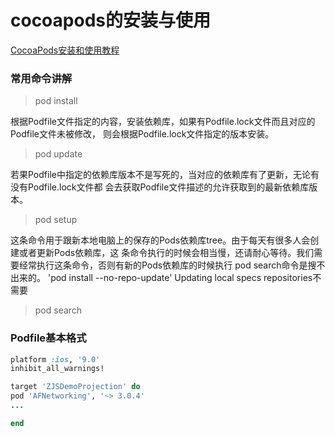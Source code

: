 
# cocoapods的安装与使用



[CocoaPods安装和使用教程](http://blog.csdn.net/iunion/article/details/17010267)

### 常用命令讲解

>pod install

根据Podfile文件指定的内容，安装依赖库，如果有Podfile.lock文件而且对应的Podfile文件未被修改，
则会根据Podfile.lock文件指定的版本安装。

> pod update

若果Podfile中指定的依赖库版本不是写死的，当对应的依赖库有了更新，无论有没有Podfile.lock文件都
会去获取Podfile文件描述的允许获取到的最新依赖库版本。

>pod setup

这条命令用于跟新本地电脑上的保存的Pods依赖库tree。由于每天有很多人会创建或者更新Pods依赖库，这
条命令执行的时候会相当慢，还请耐心等待。我们需要经常执行这条命令，否则有新的Pods依赖库的时候执行
pod search命令是搜不出来的。
'pod install --no-repo-update'
Updating local specs repositories不需要

>pod search


### Podfile基本格式

```ruby
platform :ios, '9.0'
inhibit_all_warnings!

target 'ZJSDemoProjection' do
pod 'AFNetworking', '~> 3.0.4'
...

end

```
